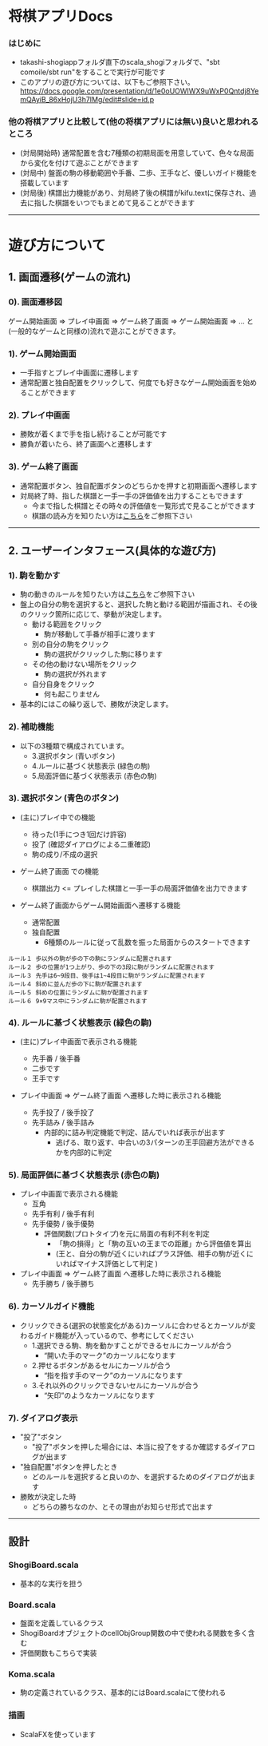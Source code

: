 # 将棋アプリDocs### はじめに- takashi-shogiappフォルダ直下のscala_shogiフォルダで、"sbt comoile/sbt run"をすることで実行が可能です- このアプリの遊び方については、以下もご参照下さい。https://docs.google.com/presentation/d/1e0oUOWIWX9uWxP0Qntdj8YemQAyiB_86xHojU3h7IMg/edit#slide=id.p### 他の将棋アプリと比較して(他の将棋アプリには無い)良いと思われるところ- (対局開始時) 通常配置を含む7種類の初期局面を用意していて、色々な局面から変化を付けて遊ぶことができます- (対局中) 盤面の駒の移動範囲や手番、二歩、王手など、優しいガイド機能を搭載しています- (対局後) 棋譜出力機能があり、対局終了後の棋譜がkifu.textに保存され、過去に指した棋譜をいつでもまとめて見ることができます------------# 遊び方について## 1. 画面遷移(ゲームの流れ)### 0). 画面遷移図ゲーム開始画面 => プレイ中画面 => ゲーム終了画面 =>  ゲーム開始画面 => …   と(一般的なゲームと同様の)流れで遊ぶことができます。### 1). ゲーム開始画面- 一手指すとプレイ中画面に遷移します- 通常配置と独自配置をクリックして、何度でも好きなゲーム開始画面を始めることができます### 2). プレイ中画面- 勝敗が着くまで手を指し続けることが可能です- 勝負が着いたら、終了画面へと遷移します### 3). ゲーム終了画面- 通常配置ボタン、独自配置ボタンのどちらかを押すと初期画面へ遷移します- 対局終了時、指した棋譜と一手一手の評価値を出力することもできます	- 今まで指した棋譜とその時々の評価値を一覧形式で見ることができます	- 棋譜の読み方を知りたい方は[こちら](http://www.shogi.or.jp/faq/kihuhyouki.html "タイトル")をご参照下さい------------   ## 2. ユーザーインタフェース(具体的な遊び方)### 1). 駒を動かす- 駒の動きのルールを知りたい方は[こちら](https://www.jti.co.jp/knowledge/shogi-kids/beginners_guide/howtomove/index.html "タイトル")をご参照下さい- 盤上の自分の駒を選択すると、選択した駒と動ける範囲が描画され、その後のクリック箇所に応じて、挙動が決定します。	- 動ける範囲をクリック    	- 駒が移動して手番が相手に渡ります	- 別の自分の駒をクリック		- 駒の選択がクリックした駒に移ります	- その他の動けない場所をクリック		- 駒の選択が外れます	- 自分自身をクリック		- 何も起こりません- 基本的にはこの繰り返しで、勝敗が決定します。    ### 2). 補助機能- 以下の3種類で構成されています。	- 3.選択ボタン (青いボタン)	- 4.ルールに基づく状態表示 (緑色の駒)	- 5.局面評価に基づく状態表示 (赤色の駒)### 3). 選択ボタン (青色のボタン)- (主に)プレイ中での機能	- 待った(1手につき1回だけ許容)	- 投了 (確認ダイアログによる二重確認)	- 駒の成り/不成の選択- ゲーム終了画面 での機能   -    棋譜出力  <= プレイした棋譜と一手一手の局面評価値を出力できます- ゲーム終了画面からゲーム開始画面へ遷移する機能	- 通常配置	- 独自配置		- 6種類のルールに従って乱数を振った局面からのスタートできます```ルール１ 歩以外の駒が歩の下の駒にランダムに配置されますルール２ 歩の位置が1つ上がり、歩の下の3段に駒がランダムに配置されますルール３ 先手は6~9段目、後手は1~4段目に駒がランダムに配置されますルール４ 斜めに並んだ歩の下に駒が配置されますルール５ 斜めの位置にランダムに駒が配置されますルール６ 9×9マス中にランダムに駒が配置されます```### 4). ルールに基づく状態表示 (緑色の駒)- (主に)プレイ中画面で表示される機能	- 先手番 / 後手番	- 二歩です	- 王手です- プレイ中画面 => ゲーム終了画面 へ遷移した時に表示される機能	- 先手投了 / 後手投了	- 先手詰み / 後手詰み		- 内部的に詰み判定機能で判定、詰んでいれば表示が出ます			- 逃げる、取り返す、中合いの3パターンの王手回避方法ができるかを内部的に判定### 5). 局面評価に基づく状態表示 (赤色の駒)- プレイ中画面で表示される機能	- 互角	- 先手有利 / 後手有利	- 先手優勢 / 後手優勢		- 評価関数(プロトタイプ)を元に局面の有利不利を判定			- 「駒の損得」と「駒の互いの王までの距離」から評価値を算出			- (王と、自分の駒が近くにいればプラス評価、相手の駒が近くにいればマイナス評価として判定 )- プレイ中画面 => ゲーム終了画面 へ遷移した時に表示される機能	- 先手勝ち / 後手勝ち### 6). カーソルガイド機能- クリックできる(選択の状態変化がある)カーソルに合わせるとカーソルが変わるガイド機能が入っているので、参考にしてください    - 1.選択できる駒、駒を動かすことができるセルにカーソルが合う        - “開いた手のマーク”のカーソルになります    - 2.押せるボタンがあるセルにカーソルが合う        - “指を指す手のマーク”のカーソルになります    - 3.それ以外のクリックできないセルにカーソルが合う        - “矢印”のようなカーソルになります### 7). ダイアログ表示- "投了"ボタン    - "投了"ボタンを押した場合には、本当に投了をするか確認するダイアログが出ます- "独自配置"ボタンを押したとき    - どのルールを選択すると良いのか、を選択するためのダイアログが出ます- 勝敗が決定した時    - どちらの勝ちなのか、とその理由がお知らせ形式で出ます------------## 設計### ShogiBoard.scala- 基本的な実行を担う### Board.scala- 盤面を定義しているクラス- ShogiBoardオブジェクトのcellObjGroup関数の中で使われる関数を多く含む- 評価関数もこちらで実装### Koma.scala- 駒の定義されているクラス、基本的にはBoard.scalaにて使われる### 描画- ScalaFXを使っています